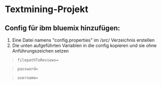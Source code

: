 # Textmining-Projekt

## Config für ibm bluemix hinzufügen:

1. Eine Datei namens "config.properties" im /src/ Verzeichnis erstellen
2. Die unten aufgeführten Variablen in die config kopieren und sie ohne Anführungszeichen setzen 

>`filepathToReviews=`

>`password=`

>`username=`

